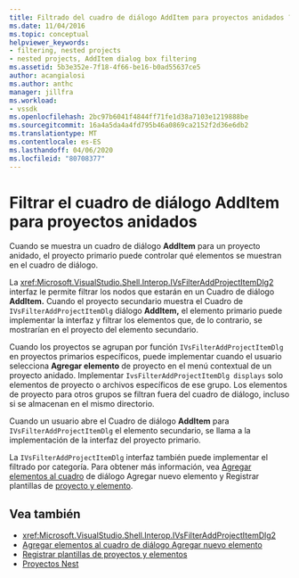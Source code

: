 ```yaml
---
title: Filtrado del cuadro de diálogo AddItem para proyectos anidados ? Microsoft Docs
ms.date: 11/04/2016
ms.topic: conceptual
helpviewer_keywords:
- filtering, nested projects
- nested projects, AddItem dialog box filtering
ms.assetid: 5b3e352e-7f18-4f66-be16-b0ad55637ce5
author: acangialosi
ms.author: anthc
manager: jillfra
ms.workload:
- vssdk
ms.openlocfilehash: 2bc97b6041f4844ff71fe1d38a7103e1219888be
ms.sourcegitcommit: 16a4a5da4a4fd795b46a0869ca2152f2d36e6db2
ms.translationtype: MT
ms.contentlocale: es-ES
ms.lasthandoff: 04/06/2020
ms.locfileid: "80708377"
---
```

# <a name="filter-the-additem-dialog-box-for-nested-projects"></a>Filtrar el cuadro de diálogo AddItem para proyectos anidados
Cuando se muestra un cuadro de diálogo **AddItem** para un proyecto anidado, el proyecto primario puede controlar qué elementos se muestran en el cuadro de diálogo.

 La <xref:Microsoft.VisualStudio.Shell.Interop.IVsFilterAddProjectItemDlg2> interfaz le permite filtrar los nodos que estarán en un Cuadro de diálogo **AddItem.** Cuando el proyecto secundario muestra el Cuadro de `IVsFilterAddProjectItemDlg` diálogo **AddItem,** el elemento primario puede implementar la interfaz y filtrar los elementos que, de lo contrario, se mostrarían en el proyecto del elemento secundario.

 Cuando los proyectos se agrupan por función `IVsFilterAddProjectItemDlg` en proyectos primarios específicos, puede implementar cuando el usuario selecciona **Agregar elemento** de proyecto en el menú contextual de un proyecto anidado. Implementar `IvsFilterAddProjectItemDlg displays` solo elementos de proyecto o archivos específicos de ese grupo. Los elementos de proyecto para otros grupos se filtran fuera del cuadro de diálogo, incluso si se almacenan en el mismo directorio.

 Cuando un usuario abre el Cuadro de diálogo **AddItem** para `IVsFilterAddProjectItemDlg` el elemento secundario, se llama a la implementación de la interfaz del proyecto primario.

 La `IVsFilterAddProjectItemDlg` interfaz también puede implementar el filtrado por categoría. Para obtener más información, vea [Agregar elementos al cuadro](../../extensibility/internals/adding-items-to-the-add-new-item-dialog-boxes.md) de diálogo Agregar nuevo elemento y Registrar plantillas de [proyecto y elemento](../../extensibility/internals/registering-project-and-item-templates.md).

## <a name="see-also"></a>Vea también
- <xref:Microsoft.VisualStudio.Shell.Interop.IVsFilterAddProjectItemDlg2>
- [Agregar elementos al cuadro de diálogo Agregar nuevo elemento](../../extensibility/internals/adding-items-to-the-add-new-item-dialog-boxes.md)
- [Registrar plantillas de proyectos y elementos](../../extensibility/internals/registering-project-and-item-templates.md)
- [Proyectos Nest](../../extensibility/internals/nesting-projects.md)
